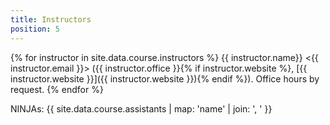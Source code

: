```yaml
---
title: Instructors
position: 5
---
```


{% for instructor in site.data.course.instructors %}
{{ instructor.name}} <{{ instructor.email }}> ({{ instructor.office }}{% if instructor.website %}, [{{ instructor.website }}]({{ instructor.website }}){% endif %}). Office hours by request.
{% endfor %}

NINJAs: {{ site.data.course.assistants | map: 'name' | join: ', ' }}
